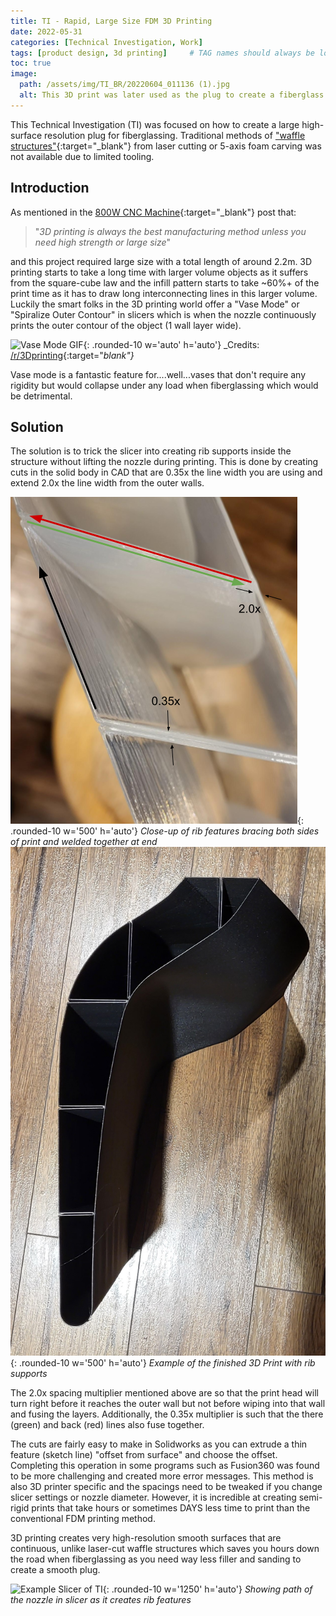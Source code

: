 ```yaml
---
title: TI - Rapid, Large Size FDM 3D Printing
date: 2022-05-31 
categories: [Technical Investigation, Work]
tags: [product design, 3d printing]     # TAG names should always be lowercase
toc: true
image:
  path: /assets/img/TI_BR/20220604_011136 (1).jpg 
  alt: This 3D print was later used as the plug to create a fiberglass hull
---
```

This Technical Investigation (TI) was focused on how to create a large high-surface resolution plug for fiberglassing. Traditional methods of ["waffle structures"](https://alecgmckay.myportfolio.com/bench-waffle-structure){:target="_blank"} from laser cutting or 5-axis foam carving was not available due to limited tooling.  


## Introduction
As mentioned in the [800W CNC Machine](https://www.oliverk.ca/posts/800W-CNC-Machine/){:target="_blank"} post that:
>"*3D printing is always the best manufacturing method unless you need high strength or large size*"


and this project required large size with a total length of around 2.2m. 3D printing starts to take a long time with larger volume objects as it suffers from the square-cube law and the infill pattern starts to take ~60%+ of the print time as it has to draw long interconnecting lines in this larger volume. Luckily the smart folks in the 3D printing world offer a "Vase Mode" or "Spiralize Outer Contour" in slicers which is when the nozzle continuously prints the outer contour of the object (1 wall layer wide).


![Vase Mode GIF](/assets/img/TI_BR/c7q2a92s5mcz.gif){: .rounded-10 w='auto' h='auto'}
_Credits: [/r/3Dprinting](https://www.reddit.com/r/3Dprinting/comments/6qe3rr/vase_mode_on_a_low_poly_model/){:target="_blank"}_


Vase mode is a fantastic feature for....well...vases that don't require any rigidity but would collapse under any load when fiberglassing which would be detrimental.

## Solution


The solution is to trick the slicer into creating rib supports inside the structure without lifting the nozzle during printing. This is done by creating cuts in the solid body in CAD that are 0.35x the line width you are using and extend 2.0x the line width from the outer walls.


![Example Cross Section](/assets/img/TI_BR/image1.png){: .rounded-10 w='500' h='auto'}
_Close-up of rib features bracing both sides of print and welded together at end_
![Finished part CS](/assets/img/TI_BR/20220530_143326%20(2).jpg){: .rounded-10 w='500' h='auto'}
_Example of the finished 3D Print with rib supports_


The 2.0x spacing multiplier mentioned above are so that the print head will turn right before it reaches the outer wall but not before wiping into that wall and fusing the layers. Additionally, the 0.35x multiplier is such that the there (green) and back (red) lines also fuse together.


The cuts are fairly easy to make in Solidworks as you can extrude a thin feature (sketch line) "offset from surface" and choose the offset. Completing this operation in some programs such as Fusion360 was found to be more challenging and created more error messages. This method is also 3D printer specific and the spacings need to be tweaked if you change slicer settings or nozzle diameter. However, it is incredible at creating semi-rigid prints that take hours or sometimes DAYS less time to print than the conventional FDM printing method.


3D printing creates very high-resolution smooth surfaces that are continuous, unlike laser-cut waffle structures which saves you hours down the road when fiberglassing as you need way less filler and sanding to create a smooth plug.


![Example Slicer of TI](/assets/img/TI_BR/ezgif.com-video-to-gif%20(7).gif){: .rounded-10 w='1250' h='auto'}
_Showing path of the nozzle in slicer as it creates rib features_



